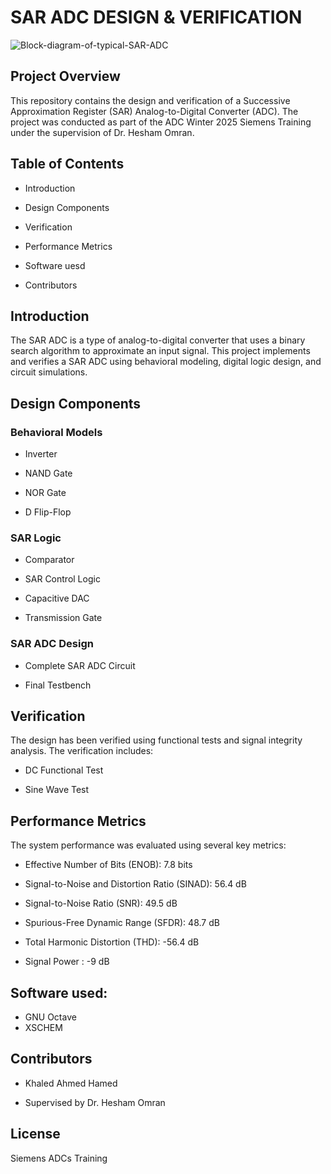 # SAR ADC DESIGN & VERIFICATION

![Block-diagram-of-typical-SAR-ADC](https://github.com/user-attachments/assets/7b755d1f-1f9b-40cb-8740-53f457f404dc)


## Project Overview

This repository contains the design and verification of a Successive Approximation Register (SAR) Analog-to-Digital Converter (ADC). The project was conducted as part of the ADC Winter 2025 Siemens Training under the supervision of Dr. Hesham Omran.

## Table of Contents

- Introduction

- Design Components

- Verification

- Performance Metrics

- Software uesd

- Contributors

## Introduction

The SAR ADC is a type of analog-to-digital converter that uses a binary search algorithm to approximate an input signal. This project implements and verifies a SAR ADC using behavioral modeling, digital logic design, and circuit simulations.

## Design Components

### Behavioral Models

- Inverter

- NAND Gate

- NOR Gate

- D Flip-Flop

### SAR Logic

- Comparator

- SAR Control Logic

- Capacitive DAC

- Transmission Gate

### SAR ADC Design

- Complete SAR ADC Circuit

- Final Testbench

## Verification

The design has been verified using functional tests and signal integrity analysis. The verification includes:

- DC Functional Test

- Sine Wave Test

## Performance Metrics

The system performance was evaluated using several key metrics:

- Effective Number of Bits (ENOB): 7.8 bits

- Signal-to-Noise and Distortion Ratio (SINAD): 56.4 dB

- Signal-to-Noise Ratio (SNR): 49.5 dB

- Spurious-Free Dynamic Range (SFDR): 48.7 dB

- Total Harmonic Distortion (THD): -56.4 dB

- Signal Power : -9 dB

## Software used:
- GNU Octave
- XSCHEM

## Contributors

- Khaled Ahmed Hamed

- Supervised by Dr. Hesham Omran

## License

Siemens ADCs Training

